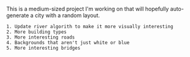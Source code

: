 This is a medium-sized project I'm working on that will hopefully auto-generate a city with a random layout.

~~~TODO~~~
1. Update river algorith to make it more visually interesting
2. More building types
3. More interesting roads
4. Backgrounds that aren't just white or blue
5. More interesting bridges
